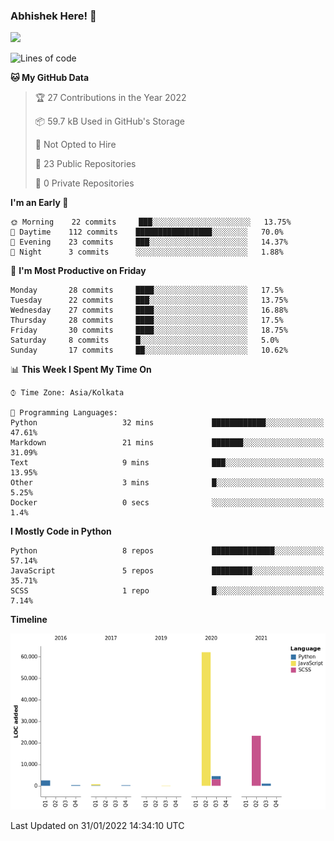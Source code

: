 ### Abhishek Here! 👋
![](https://komarev.com/ghpvc/?username=5parkp1ug&color=green)

<!--
**5parkp1ug/5parkp1ug** is a ✨ _special_ ✨ repository because its `README.md` (this file) appears on your GitHub profile.

Here are some ideas to get you started:

- 🔭 I’m currently working on ...
- 🌱 I’m currently learning ...
- 👯 I’m looking to collaborate on ...
- 🤔 I’m looking for help with ...
- 💬 Ask me about ...
- 📫 How to reach me: ...
- 😄 Pronouns: ...
- ⚡ Fun fact: ...
-->

<!--START_SECTION:waka-->
![Lines of code](https://img.shields.io/badge/From%20Hello%20World%20I%27ve%20Written-95%20Thousand%20lines%20of%20code-blue)

**🐱 My GitHub Data** 

> 🏆 27 Contributions in the Year 2022
 > 
> 📦 59.7 kB Used in GitHub's Storage 
 > 
> 🚫 Not Opted to Hire
 > 
> 📜 23 Public Repositories 
 > 
> 🔑 0 Private Repositories  
 > 
**I'm an Early 🐤** 

```text
🌞 Morning    22 commits     ███░░░░░░░░░░░░░░░░░░░░░░   13.75% 
🌆 Daytime    112 commits    █████████████████░░░░░░░░   70.0% 
🌃 Evening    23 commits     ███░░░░░░░░░░░░░░░░░░░░░░   14.37% 
🌙 Night      3 commits      ░░░░░░░░░░░░░░░░░░░░░░░░░   1.88%

```
📅 **I'm Most Productive on Friday** 

```text
Monday       28 commits     ████░░░░░░░░░░░░░░░░░░░░░   17.5% 
Tuesday      22 commits     ███░░░░░░░░░░░░░░░░░░░░░░   13.75% 
Wednesday    27 commits     ████░░░░░░░░░░░░░░░░░░░░░   16.88% 
Thursday     28 commits     ████░░░░░░░░░░░░░░░░░░░░░   17.5% 
Friday       30 commits     ████░░░░░░░░░░░░░░░░░░░░░   18.75% 
Saturday     8 commits      █░░░░░░░░░░░░░░░░░░░░░░░░   5.0% 
Sunday       17 commits     ██░░░░░░░░░░░░░░░░░░░░░░░   10.62%

```


📊 **This Week I Spent My Time On** 

```text
⌚︎ Time Zone: Asia/Kolkata

💬 Programming Languages: 
Python                   32 mins             ████████████░░░░░░░░░░░░░   47.61% 
Markdown                 21 mins             ███████░░░░░░░░░░░░░░░░░░   31.09% 
Text                     9 mins              ███░░░░░░░░░░░░░░░░░░░░░░   13.95% 
Other                    3 mins              █░░░░░░░░░░░░░░░░░░░░░░░░   5.25% 
Docker                   0 secs              ░░░░░░░░░░░░░░░░░░░░░░░░░   1.4%

```

**I Mostly Code in Python** 

```text
Python                   8 repos             ██████████████░░░░░░░░░░░   57.14% 
JavaScript               5 repos             █████████░░░░░░░░░░░░░░░░   35.71% 
SCSS                     1 repo              █░░░░░░░░░░░░░░░░░░░░░░░░   7.14%

```


**Timeline**

![Chart not found](https://raw.githubusercontent.com/5parkp1ug/5parkp1ug/master/charts/bar_graph.png) 


 Last Updated on 31/01/2022 14:34:10 UTC
<!--END_SECTION:waka-->
